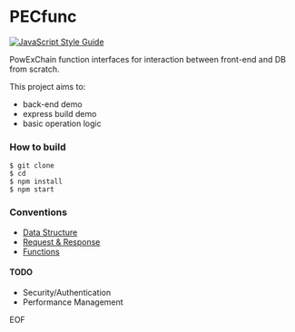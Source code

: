 # PECfunc

[![JavaScript Style Guide](https://img.shields.io/badge/code_style-standard-brightgreen.svg)](https://standardjs.com)

PowExChain function interfaces for interaction between front-end and DB from scratch.

This project aims to:

* back-end demo
* express build demo
* basic operation logic

### How to build

```shell
$ git clone
$ cd
$ npm install
$ npm start
```

### Conventions

* [Data Structure](doc/data.md)
* [Request & Response](doc/req\&res.md)
* [Functions](doc/func.md)

#### TODO

* Security/Authentication
* Performance Management

EOF